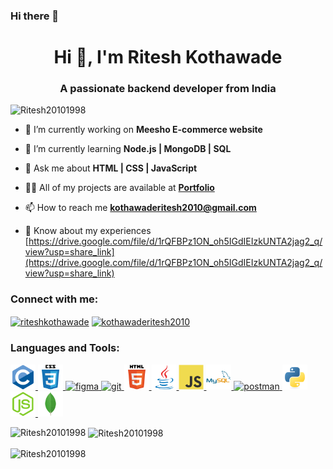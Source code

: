 ### Hi there 👋

<h1 align="center">Hi 👋, I'm Ritesh Kothawade</h1>
<h3 align="center">A passionate backend developer from India</h3>

<p align="left"> <img src="https://komarev.com/ghpvc/?username=Ritesh20101998&label=Profile%20views&color=0e75b6&style=flat" alt="Ritesh20101998" /> </p>

- 🔭 I’m currently working on **Meesho E-commerce website**

- 🌱 I’m currently learning **Node.js | MongoDB | SQL**

- 💬 Ask me about **HTML | CSS | JavaScript**

- 👨‍💻 All of my projects are available at **[Portfolio](https://Ritesh20101998.github.io/)**

- 📫 How to reach me **kothawaderitesh2010@gmail.com**

- 📄 Know about my experiences [https://drive.google.com/file/d/1rQFBPz1ON_oh5IGdIEIzkUNTA2jag2_q/view?usp=share_link](https://drive.google.com/file/d/1rQFBPz1ON_oh5IGdIEIzkUNTA2jag2_q/view?usp=share_link)

<h3 align="left">Connect with me:</h3>
<p align="left">
<!-- <a href="https://qoura.com/RITESH-KOTHAWADE-7" target="blank"><img align="center" src="https://raw.githubusercontent.com/rahuldkjain/github-profile-readme-generator/master/src/images/icons/Social/Qoura.svg" alt="riteshkothawade" height="30" width="40" /></a> -->
<a href="https://www.linkedin.com/in/ritesh-kothawade-800879270" target="blank"><img align="center" src="https://raw.githubusercontent.com/rahuldkjain/github-profile-readme-generator/master/src/images/icons/Social/linked-in-alt.svg" alt="riteshkothawade" height="30" width="40" /></a>
<a href="https://www.leetcode.com/kothawaderitesh2010/" target="blank"><img align="center" src="https://raw.githubusercontent.com/rahuldkjain/github-profile-readme-generator/master/src/images/icons/Social/leet-code.svg" alt="kothawaderitesh2010" height="30" width="40" /></a>
</p>

<h3 align="left">Languages and Tools:</h3>
<p align="left"> <a href="https://www.arduino.cc/" target="_blank" rel="noreferrer"> <img src="https://raw.githubusercontent.com/devicons/devicon/master/icons/c/c-original.svg" alt="c" width="40" height="40"/> </a> <a href="https://www.w3schools.com/css/" target="_blank" rel="noreferrer"> <img src="https://raw.githubusercontent.com/devicons/devicon/master/icons/css3/css3-original-wordmark.svg" alt="css3" width="40" height="40"/> </a> <a href="https://www.figma.com/" target="_blank" rel="noreferrer"> <img src="https://www.vectorlogo.zone/logos/figma/figma-icon.svg" alt="figma" width="40" height="40"/> </a> <a href="https://git-scm.com/" target="_blank" rel="noreferrer"> <img src="https://www.vectorlogo.zone/logos/git-scm/git-scm-icon.svg" alt="git" width="40" height="40"/> </a> <a href="https://www.w3.org/html/" target="_blank" rel="noreferrer"> <img src="https://raw.githubusercontent.com/devicons/devicon/master/icons/html5/html5-original-wordmark.svg" alt="html5" width="40" height="40"/> </a> <a href="https://www.java.com" target="_blank" rel="noreferrer"> <img src="https://raw.githubusercontent.com/devicons/devicon/master/icons/java/java-original.svg" alt="java" width="40" height="40"/> </a> <a href="https://developer.mozilla.org/en-US/docs/Web/JavaScript" target="_blank" rel="noreferrer"> <img src="https://raw.githubusercontent.com/devicons/devicon/master/icons/javascript/javascript-original.svg" alt="javascript" width="40" height="40"/> </a> <a href="https://www.mysql.com/" target="_blank" rel="noreferrer"> <img src="https://raw.githubusercontent.com/devicons/devicon/master/icons/mysql/mysql-original-wordmark.svg" alt="mysql" width="40" height="40"/> </a> <a href="https://postman.com" target="_blank" rel="noreferrer"> <img src="https://www.vectorlogo.zone/logos/getpostman/getpostman-icon.svg" alt="postman" width="40" height="40"/> </a> <a href="https://www.python.org" target="_blank" rel="noreferrer"> <img src="https://raw.githubusercontent.com/devicons/devicon/master/icons/python/python-original.svg" alt="python" width="40" height="40"/> </a> <a href="https://spring.io/" target="_blank" rel="noreferrer"><img src="https://raw.githubusercontent.com/devicons/devicon/master/icons/nodejs/nodejs-original.svg" alt="node" width="40" height="40"/> </a> <a href="https://spring.io/" target="_blank" rel="noreferrer"><img src="https://raw.githubusercontent.com/devicons/devicon/master/icons/mongodb/mongodb-original.svg" alt="mongodb" width="40" height="40"/> </a> <a href="https://spring.io/" target="_blank" rel="noreferrer">  </a> </p>

<p><img align="left" src="https://github-readme-stats.vercel.app/api/top-langs?username=Ritesh20101998&show_icons=true&locale=en&layout=compact" alt="Ritesh20101998" /></p>

<p>&nbsp;<img align="center" src="https://github-readme-stats.vercel.app/api?username=Ritesh20101998&show_icons=true&locale=en" alt="Ritesh20101998" /></p>

<p><img align="center" src="https://github-readme-streak-stats.herokuapp.com/?user=Ritesh20101998&" alt="Ritesh20101998" /></p>
